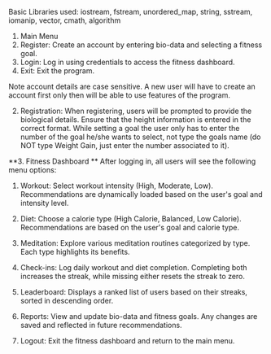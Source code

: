 Basic Libraries used: iostream, fstream, unordered_map, string, sstream, iomanip, vector, cmath, 
algorithm 
1. Main Menu 
1. Register: Create an account by entering bio-data and selecting a fitness goal. 
2. Login: Log in using credentials to access the fitness dashboard. 
3. Exit: Exit the program. 

Note account details are case sensitive. A new user will have to create an account first only then will 
be able to use features of the program.  

2. Registration: When registering, users will be prompted to provide the biological details. Ensure 
that the height information is entered in the correct format. 
While setting a goal the user only has to enter the number of the goal he/she wants to select, not 
type the goals name (do NOT type Weight Gain, just enter the number associated to it). 

**3. Fitness Dashboard **
After logging in, all users will see the following menu options: 

1. Workout: Select workout intensity (High, Moderate, Low). Recommendations are 
dynamically loaded based on the user's goal and intensity level. 

2. Diet: Choose a calorie type (High Calorie, Balanced, Low Calorie). Recommendations are 
based on the user's goal and calorie type. 

3. Meditation: Explore various meditation routines categorized by type. Each type highlights its 
benefits. 

4. Check-ins: Log daily workout and diet completion. Completing both increases the streak, 
while missing either resets the streak to zero. 

5. Leaderboard: Displays a ranked list of users based on their streaks, sorted in descending 
order. 

6. Reports: View and update bio-data and fitness goals. Any changes are saved and reflected in 
future recommendations. 

7. Logout: Exit the fitness dashboard and return to the main menu. 
